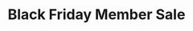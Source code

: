 ---
description: 30% Off for the lifetime of your Membership!
episode: 591
link: https://jupitersignal.memberful.com/checkout?plan=52946&coupon=blackfriday
shortname: memberful.com-lup
title: Black Friday Member Sale
---
